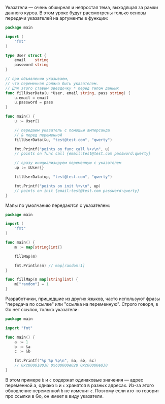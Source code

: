 Указатели — очень обширная и непростая тема, выходящая за рамки данного курса. В этом уроке будут рассмотрены только основы передачи указателей на аргументы в функции:

```go
package main

import (
    "fmt"
)

type User struct {
    email    string
    password string
}

// при объявлении указываем,
// что переменная должна быть указателем.
// Для этого ставим звездочку * перед типом данных
func fillUserData(u *User, email string, pass string) {
    u.email = email
    u.password = pass
}

func main() {
    u := User{}

    // передаем указатель с помощью амперсанда
    // & перед переменной
    fillUserData(&u, "test@test.com", "qwerty")

    fmt.Printf("points on func call %+v\n", u)
    // points on func call {email:test@test.com password:qwerty}

    // сразу инициализируем переменную с указателем
    up := &User{}

    fillUserData(up, "test@test.com", "qwerty")

    fmt.Printf("points on init %+v\n", up)
    // points on init {email:test@test.com password:qwerty}
}
```

Мапы по умолчанию передаются с указателем:

```go
package main

import (
    "fmt"
)

func main() {
    m := map[string]int{}

    fillMap(m)

    fmt.Println(m) // map[random:1]
}

func fillMap(m map[string]int) {
    m["random"] = 1
}
```

Разработчики, пришедшие из других языков, часто используют фразы "передача по ссылке" или "ссылка на переменную". Строго говоря, в Go нет ссылок, только указатели:

```go
package main

import "fmt"

func main() {
    a := 1
    b := &a
    c := &b

    fmt.Printf("%p %p %p\n", &a, &b, &c)
    // 0xc000018030 0xc00000e028 0xc00000e030
}
```

В этом примере `b` и `c` содержат одинаковые значения — адрес переменной a, однако `b` и `c` хранятся в разных адресах. Из-за этого обновление переменной `b` не изменит `c`. Поэтому если кто-то говорит про ссылки в Go, он имеет в виду указатели.